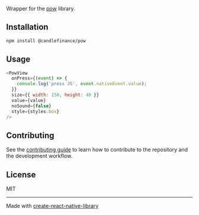 Wrapper for the [pow](https://movingparts.io/pow) library.

## Installation

```sh
npm install @candlefinance/pow
```

## Usage

```js
<PowView
  onPress={(event) => {
    console.log('press JS', event.nativeEvent.value);
  }}
  size={{ width: 150, height: 40 }}
  value={value}
  noSound={false}
  style={styles.box}
/>
```

## Contributing

See the [contributing guide](CONTRIBUTING.md) to learn how to contribute to the repository and the development workflow.

## License

MIT

---

Made with [create-react-native-library](https://github.com/callstack/react-native-builder-bob)
